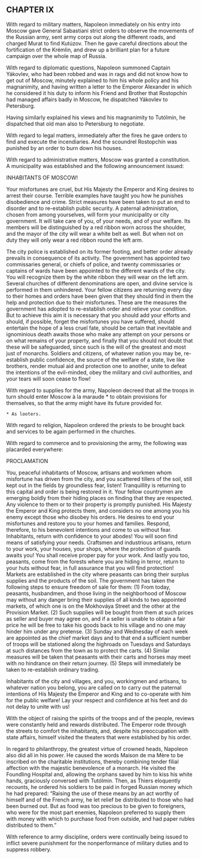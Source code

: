 ## CHAPTER IX

With regard to military matters, Napoleon immediately on his entry into
Moscow gave General Sabastiani strict orders to observe the movements
of the Russian army, sent army corps out along the different roads, and
charged Murat to find Kutúzov. Then he gave careful directions about the
fortification of the Krémlin, and drew up a brilliant plan for a future
campaign over the whole map of Russia.

With regard to diplomatic questions, Napoleon summoned Captain Yákovlev,
who had been robbed and was in rags and did not know how to get out of
Moscow, minutely explained to him his whole policy and his magnanimity,
and having written a letter to the Emperor Alexander in which he
considered it his duty to inform his Friend and Brother that Rostopchín
had managed affairs badly in Moscow, he dispatched Yákovlev to
Petersburg.

Having similarly explained his views and his magnanimity to Tutólmin, he
dispatched that old man also to Petersburg to negotiate.

With regard to legal matters, immediately after the fires he gave orders
to find and execute the incendiaries. And the scoundrel Rostopchín was
punished by an order to burn down his houses.

With regard to administrative matters, Moscow was granted a
constitution. A municipality was established and the following
announcement issued:


INHABITANTS OF MOSCOW!

Your misfortunes are cruel, but His Majesty the Emperor and King
desires to arrest their course. Terrible examples have taught you how he
punishes disobedience and crime. Strict measures have been taken to
put an end to disorder and to re-establish public security. A
paternal administration, chosen from among yourselves, will form your
municipality or city government. It will take care of you, of your
needs, and of your welfare. Its members will be distinguished by a red
ribbon worn across the shoulder, and the mayor of the city will wear
a white belt as well. But when not on duty they will only wear a red
ribbon round the left arm.

The city police is established on its former footing, and better order
already prevails in consequence of its activity. The government has
appointed two commissaries general, or chiefs of police, and twenty
commissaries or captains of wards have been appointed to the different
wards of the city. You will recognize them by the white ribbon they will
wear on the left arm. Several churches of different denominations are
open, and divine service is performed in them unhindered. Your fellow
citizens are returning every day to their homes and orders have been
given that they should find in them the help and protection due to
their misfortunes. These are the measures the government has adopted to
re-establish order and relieve your condition. But to achieve this
aim it is necessary that you should add your efforts and should, if
possible, forget the misfortunes you have suffered, should entertain
the hope of a less cruel fate, should be certain that inevitable and
ignominious death awaits those who make any attempt on your persons or
on what remains of your property, and finally that you should not doubt
that these will be safeguarded, since such is the will of the greatest
and most just of monarchs. Soldiers and citizens, of whatever nation you
may be, re-establish public confidence, the source of the welfare of
a state, live like brothers, render mutual aid and protection one to
another, unite to defeat the intentions of the evil-minded, obey the
military and civil authorities, and your tears will soon cease to flow!


With regard to supplies for the army, Napoleon decreed that all the
troops in turn should enter Moscow à la maraude * to obtain provisions
for themselves, so that the army might have its future provided for.

    * As looters.

With regard to religion, Napoleon ordered the priests to be brought back
and services to be again performed in the churches.

With regard to commerce and to provisioning the army, the following was
placarded everywhere:

PROCLAMATION

You, peaceful inhabitants of Moscow, artisans and workmen whom
misfortune has driven from the city, and you scattered tillers of
the soil, still kept out in the fields by groundless fear, listen!
Tranquillity is returning to this capital and order is being restored in
it. Your fellow countrymen are emerging boldly from their hiding places
on finding that they are respected. Any violence to them or to their
property is promptly punished. His Majesty the Emperor and King protects
them, and considers no one among you his enemy except those who disobey
his orders. He desires to end your misfortunes and restore you to your
homes and families. Respond, therefore, to his benevolent intentions
and come to us without fear. Inhabitants, return with confidence to your
abodes! You will soon find means of satisfying your needs. Craftsmen
and industrious artisans, return to your work, your houses, your shops,
where the protection of guards awaits you! You shall receive proper pay
for your work. And lastly you too, peasants, come from the forests where
you are hiding in terror, return to your huts without fear, in full
assurance that you will find protection! Markets are established in the
city where peasants can bring their surplus supplies and the products of
the soil. The government has taken the following steps to ensure freedom
of sale for them: (1) From today, peasants, husbandmen, and those
living in the neighborhood of Moscow may without any danger bring their
supplies of all kinds to two appointed markets, of which one is on
the Mokhováya Street and the other at the Provision Market. (2) Such
supplies will be bought from them at such prices as seller and buyer may
agree on, and if a seller is unable to obtain a fair price he will be
free to take his goods back to his village and no one may hinder him
under any pretense. (3) Sunday and Wednesday of each week are appointed
as the chief market days and to that end a sufficient number of troops
will be stationed along the highroads on Tuesdays and Saturdays at such
distances from the town as to protect the carts. (4) Similar measures
will be taken that peasants with their carts and horses may meet with no
hindrance on their return journey. (5) Steps will immediately be taken
to re-establish ordinary trading.

Inhabitants of the city and villages, and you, workingmen and artisans,
to whatever nation you belong, you are called on to carry out the
paternal intentions of His Majesty the Emperor and King and to
co-operate with him for the public welfare! Lay your respect and
confidence at his feet and do not delay to unite with us!


With the object of raising the spirits of the troops and of the people,
reviews were constantly held and rewards distributed. The Emperor
rode through the streets to comfort the inhabitants, and, despite his
preoccupation with state affairs, himself visited the theaters that were
established by his order.

In regard to philanthropy, the greatest virtue of crowned heads,
Napoleon also did all in his power. He caused the words Maison de ma
Mère to be inscribed on the charitable institutions, thereby combining
tender filial affection with the majestic benevolence of a monarch. He
visited the Foundling Hospital and, allowing the orphans saved by him
to kiss his white hands, graciously conversed with Tutólmin. Then, as
Thiers eloquently recounts, he ordered his soldiers to be paid in forged
Russian money which he had prepared: “Raising the use of these means
by an act worthy of himself and of the French army, he let relief
be distributed to those who had been burned out. But as food was too
precious to be given to foreigners, who were for the most part enemies,
Napoleon preferred to supply them with money with which to purchase food
from outside, and had paper rubles distributed to them.”

With reference to army discipline, orders were continually being issued
to inflict severe punishment for the nonperformance of military duties
and to suppress robbery.





